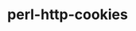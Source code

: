 ---
title: "perl-http-cookies"
layout: cache
categories: [package, develop]
meta: {"compilers": ["none"], "num_specs": 24, "num_specs_by_stack": {"data-vis-sdk": 12, "e4s": 12, "hep": 12, "root": 24}, "oss": ["ubuntu20.04", "ubuntu22.04"], "platforms": ["linux"], "stacks": ["data-vis-sdk", "e4s", "hep", "root"], "targets": ["x86_64_v3"], "versions": ["6.11"]}
spec_details: [{"compiler": "none", "hash": "3vfpfuto77hhqmugvsygelojmfzjlxu5", "os": "ubuntu22.04", "platform": "linux", "size": "-", "stacks": ["e4s", "hep", "root"], "target": "x86_64_v3", "variants": ["build_system=perl"], "versions": ["6.11"]}, {"compiler": "none", "hash": "4uignttlg4ipjkccxg6yadeew62v4s3c", "os": "ubuntu22.04", "platform": "linux", "size": "-", "stacks": ["e4s", "hep", "root"], "target": "x86_64_v3", "variants": ["build_system=perl"], "versions": ["6.11"]}, {"compiler": "none", "hash": "6ki4zyiiyvdfvq525xkjlbpqkjaoj6m7", "os": "ubuntu20.04", "platform": "linux", "size": "-", "stacks": ["data-vis-sdk", "root"], "target": "x86_64_v3", "variants": ["build_system=perl"], "versions": ["6.11"]}, {"compiler": "none", "hash": "7wplloprgd3dffdncz5bkuku2usm5aue", "os": "ubuntu20.04", "platform": "linux", "size": "-", "stacks": ["data-vis-sdk", "root"], "target": "x86_64_v3", "variants": ["build_system=perl"], "versions": ["6.11"]}, {"compiler": "none", "hash": "7ystl4aiyzpqrmhacby4c67kanpedvup", "os": "ubuntu22.04", "platform": "linux", "size": "-", "stacks": ["e4s", "hep", "root"], "target": "x86_64_v3", "variants": ["build_system=perl"], "versions": ["6.11"]}, {"compiler": "none", "hash": "axm5oikjwzg5vbkyy2letsxhnwv6tm5e", "os": "ubuntu22.04", "platform": "linux", "size": "-", "stacks": ["e4s", "hep", "root"], "target": "x86_64_v3", "variants": ["build_system=perl"], "versions": ["6.11"]}, {"compiler": "none", "hash": "cbz5lyse663dpgrpn4qfqirlm5zisahi", "os": "ubuntu22.04", "platform": "linux", "size": "-", "stacks": ["e4s", "hep", "root"], "target": "x86_64_v3", "variants": ["build_system=perl"], "versions": ["6.11"]}, {"compiler": "none", "hash": "dubrj6wufbhpsurufh72peq4ddl3eogg", "os": "ubuntu20.04", "platform": "linux", "size": "-", "stacks": ["data-vis-sdk", "root"], "target": "x86_64_v3", "variants": ["build_system=perl"], "versions": ["6.11"]}, {"compiler": "none", "hash": "eb3rlfqqkvcbod5ss26wmu2tet6zmn4n", "os": "ubuntu22.04", "platform": "linux", "size": "-", "stacks": ["e4s", "hep", "root"], "target": "x86_64_v3", "variants": ["build_system=perl"], "versions": ["6.11"]}, {"compiler": "none", "hash": "ge4ebays43hs5x7sqa52ogljlsn242yz", "os": "ubuntu20.04", "platform": "linux", "size": "-", "stacks": ["data-vis-sdk", "root"], "target": "x86_64_v3", "variants": ["build_system=perl"], "versions": ["6.11"]}, {"compiler": "none", "hash": "je7fatppdgrgzv3krgioyogt6sv5mrqv", "os": "ubuntu20.04", "platform": "linux", "size": "-", "stacks": ["data-vis-sdk", "root"], "target": "x86_64_v3", "variants": ["build_system=perl"], "versions": ["6.11"]}, {"compiler": "none", "hash": "jzupq266fctev2gq7chy2zln2x4j4nvp", "os": "ubuntu20.04", "platform": "linux", "size": "-", "stacks": ["data-vis-sdk", "root"], "target": "x86_64_v3", "variants": ["build_system=perl"], "versions": ["6.11"]}, {"compiler": "none", "hash": "kcquj7lugmnuzq6373h7ixsq4dxuhxde", "os": "ubuntu20.04", "platform": "linux", "size": "-", "stacks": ["data-vis-sdk", "root"], "target": "x86_64_v3", "variants": ["build_system=perl"], "versions": ["6.11"]}, {"compiler": "none", "hash": "kvnjvq4c7atpornizsz7quk5eradfo4w", "os": "ubuntu22.04", "platform": "linux", "size": "-", "stacks": ["e4s", "hep", "root"], "target": "x86_64_v3", "variants": ["build_system=perl"], "versions": ["6.11"]}, {"compiler": "none", "hash": "lyn3n4tihtqpjkhdscpzstby7m2kdrcl", "os": "ubuntu22.04", "platform": "linux", "size": "-", "stacks": ["e4s", "hep", "root"], "target": "x86_64_v3", "variants": ["build_system=perl"], "versions": ["6.11"]}, {"compiler": "none", "hash": "mlpubzsbwwid2vu5d5ybyccoxorqqn3n", "os": "ubuntu20.04", "platform": "linux", "size": "-", "stacks": ["data-vis-sdk", "root"], "target": "x86_64_v3", "variants": ["build_system=perl"], "versions": ["6.11"]}, {"compiler": "none", "hash": "o6cqvrj5aedjmc7zrlpb5ra6epzciyzt", "os": "ubuntu20.04", "platform": "linux", "size": "-", "stacks": ["data-vis-sdk", "root"], "target": "x86_64_v3", "variants": ["build_system=perl"], "versions": ["6.11"]}, {"compiler": "none", "hash": "oaewf5psmgl3ifqzxeny2u4m3wwcw5sl", "os": "ubuntu22.04", "platform": "linux", "size": "-", "stacks": ["e4s", "hep", "root"], "target": "x86_64_v3", "variants": ["build_system=perl"], "versions": ["6.11"]}, {"compiler": "none", "hash": "qwgyvdsb57vwk4deamhngzk2lcengd64", "os": "ubuntu22.04", "platform": "linux", "size": "-", "stacks": ["e4s", "hep", "root"], "target": "x86_64_v3", "variants": ["build_system=perl"], "versions": ["6.11"]}, {"compiler": "none", "hash": "sn3jlrohknce56742l2guqxg43kidgui", "os": "ubuntu22.04", "platform": "linux", "size": "-", "stacks": ["e4s", "hep", "root"], "target": "x86_64_v3", "variants": ["build_system=perl"], "versions": ["6.11"]}, {"compiler": "none", "hash": "vtfncxt7n6gdk7nj5ijk5ibnzlntw7el", "os": "ubuntu20.04", "platform": "linux", "size": "-", "stacks": ["data-vis-sdk", "root"], "target": "x86_64_v3", "variants": ["build_system=perl"], "versions": ["6.11"]}, {"compiler": "none", "hash": "wb57f4ieiynfoxf5lsvomtpzaxirygz2", "os": "ubuntu22.04", "platform": "linux", "size": "-", "stacks": ["e4s", "hep", "root"], "target": "x86_64_v3", "variants": ["build_system=perl"], "versions": ["6.11"]}, {"compiler": "none", "hash": "ww4urpirvuoioyuqrruj2dwj3duv2622", "os": "ubuntu20.04", "platform": "linux", "size": "-", "stacks": ["data-vis-sdk", "root"], "target": "x86_64_v3", "variants": ["build_system=perl"], "versions": ["6.11"]}, {"compiler": "none", "hash": "zrq4slhmgwmrafaeks2wgmecwxututm7", "os": "ubuntu20.04", "platform": "linux", "size": "-", "stacks": ["data-vis-sdk", "root"], "target": "x86_64_v3", "variants": ["build_system=perl"], "versions": ["6.11"]}]
---